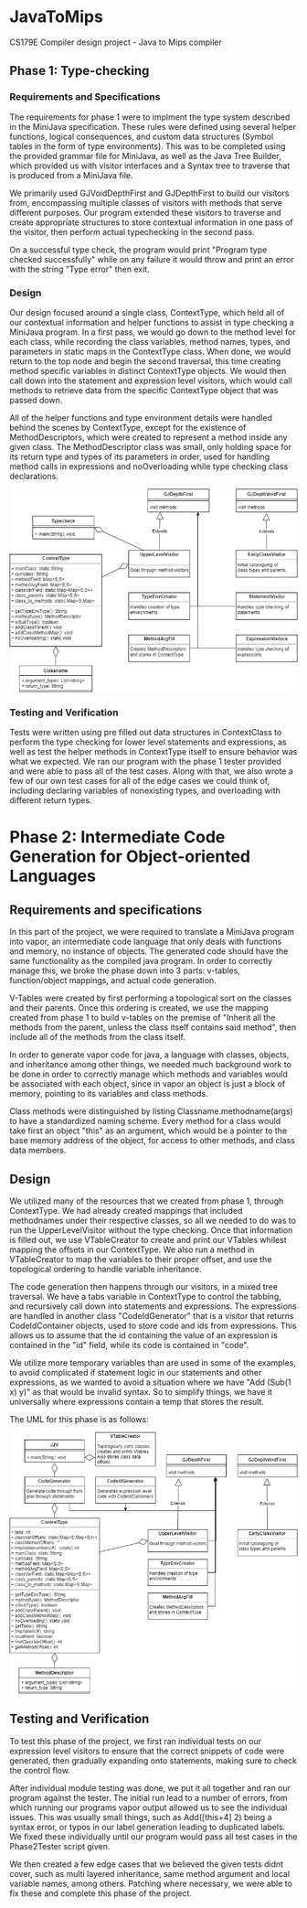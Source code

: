 # JavaToMips
CS179E Compiler design project - Java to Mips compiler

## Phase 1: Type-checking

### Requirements and Specifications

The requirements for phase 1 were to implment the type system described in the MiniJava specification. These rules were defined using several helper functions, logical consequences, and custom data structures (Symbol tables in the form of type environments). This was to be completed using the provided grammar file for MiniJava, as well as the Java Tree Builder, which provided us with visitor interfaces and a Syntax tree to traverse that is produced from a MiniJava file. 

We primarily used GJVoidDepthFirst and GJDepthFirst to build our visitors from, encompassing multiple classes of visitors with methods that serve different purposes. Our program extended these visitors to traverse and create appropriate structures to store contextual information in one pass of the visitor, then perform actual typechecking in the second pass. 

On a successful type check, the program would print "Program type checked successfully" while on any failure it would throw and print an error with the string "Type error" then exit.

### Design

Our design focused around a single class, ContextType, which held all of our contextual information and helper functions to assist in type checking a MiniJava program. In a first pass, we would go down to the method level for each class, while recording the class variables, method names, types, and parameters in static maps in the ContextType class. When done, we would return to the top node and begin the second traversal, this time creating method specific variables in distinct ContextType objects. We would then call down into the statement and expression level visitors, which would call methods to retrieve data from the specific ContextType object that was passed down. 

All of the helper functions and type environment details were handled behind the scenes by ContextType, except for the existence of MethodDescriptors, which were created to represent a method inside any given class. The MethodDescriptor class was small, only holding space for its return type and types of its parameters in order, used for handling method calls in expressions and noOverloading while type checking class declarations.

![alt text](./Phase1/img/hw1_uml.png?raw=true)

### Testing and Verification

Tests were written using pre filled out data structures in ContextClass to perform the type checking for lower level statements and expressions, as well as test the helper methods in ContextType itself to ensure behavior was what we expected. We ran our program with the phase 1 tester provided and were able to pass all of the test cases. Along with that, we also wrote a few of our own test cases for all of the edge cases we could think of, including declaring variables of nonexisting types, and overloading with different return types.


# Phase 2: Intermediate Code Generation for Object-oriented Languages

## Requirements and specifications

In this part of the project, we were required to translate a MiniJava program into vapor, an intermediate code language that only deals with functions and memory, no instance of objects. The generated code should have the same functionality as the compiled java program. In order to correctly manage this, we broke the phase down into 3 parts: v-tables, function/object mappings, and actual code generation. 

V-Tables were created by first performing a topological sort on the classes and their parents. Once this ordering is created, we use the mapping created from phase 1 to build v-tables on the premise of "Inherit all the methods from the parent, unless the class itself contains said method", then include all of the methods from the class itself.

In order to generate vapor code for java, a language with classes, objects, and inheritance among other things, we needed much background work to be done in order to correctly manage which methods and variables would be associated with each object, since in vapor an object is just a block of memory, pointing to its variables and class methods.

Class methods were distinguished by listing Classname.methodname(args) to have a standardized naming scheme. Every method for a class would take first an object "this" as an argument, which would be a pointer to the base memory address of the object, for access to other methods, and class data members. 

## Design

We utilized many of the resources that we created from phase 1, through ContextType. We had already created mappings that included methodnames under their respective classes, so all we needed to do was to run the UpperLevelVisitor without the type checking. Once that information is filled out, we use VTableCreator to create and print our VTables whilest mapping the offsets in our ContextType. We also run a method in VTableCreator to map the variables to their proper offset, and use the topological ordering to handle variable inheritance.

The code generation then happens through our visitors, in a mixed tree traversal. We have a tabs variable in ContextType to control the tabbing, and recursively call down into statements and expressions. The expressions are handled in another class "CodeIdGenerator" that is a visitor that returns CodeIdContainer objects, used to store code and ids from expressions. This allows us to assume that the id containing the value of an expression is contained in the "id" field, while its code is contained in "code".

We utilize more temporary variables than are used in some of the examples, to avoid complicated if statement logic in our statements and other expressions, as we wanted to avoid a situation where we have "Add (Sub(1 x) y)" as that would be invalid syntax. So to simplify things, we have it universally where expressions contain a temp that stores the result.

The UML for this phase is as follows:

![alt text](./Phase2/img/hw2_uml.png?raw=true)

## Testing and Verification

To test this phase of the project, we first ran individual tests on our expression level visitors to ensure that the correct snippets of code were generated, then gradually expanding onto statements, making sure to check the control flow.

After individual module testing was done, we put it all together and ran our program against the tester. The initial run lead to a number of errors, from which running our programs vapor output allowed us to see the individual issues. This was usually small things, such as Add([this+4] 2) being a syntax error, or typos in our label generation leading to duplicated labels. We fixed these individually until our program would pass all test cases in the Phase2Tester script given.

We then created a few edge cases that we believed the given tests didnt cover, such as multi layered inheritance, same method argument and local variable names, among others. Patching where necessary, we were able to fix these and complete this phase of the project.
